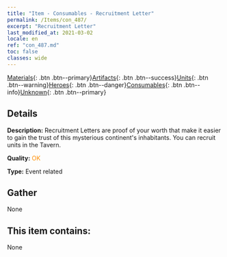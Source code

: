 ```yaml
---
title: "Item - Consumables - Recruitment Letter"
permalink: /Items/con_487/
excerpt: "Recruitment Letter"
last_modified_at: 2021-03-02
locale: en
ref: "con_487.md"
toc: false
classes: wide
---
```

 [Materials](/Items/){: .btn .btn--primary}[Artifacts](/Items/Artifacts/){: .btn .btn--success}[Units](/Items/Units/){: .btn .btn--warning}[Heroes](/Items/Heroes/){: .btn .btn--danger}[Consumables](/Items/Consumables/){: .btn .btn--info}[Unknown](/Items/Unknown/){: .btn .btn--primary}

## Details
 **Description:** Recruitment Letters are proof of your worth that make it easier to gain the trust of this mysterious continent's inhabitants. You can recruit units in the Tavern.

 **Quality:** <span style="color: #FF8C00">OK</span>

 **Type:** Event related

## Gather

  None

## This item contains:

  None

